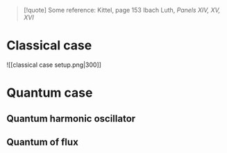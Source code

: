 
> [!quote] Some reference:
>  Kittel, page 153
>  Ibach Luth, *Panels XIV, XV, XVI*

# Classical case

![[classical case setup.png|300]]

# Quantum case

## Quantum harmonic oscillator

## Quantum of flux


